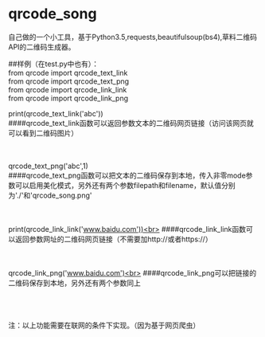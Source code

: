 # qrcode_song
自己做的一个小工具，基于Python3.5,requests,beautifulsoup(bs4),草料二维码API的二维码生成器。<br>

##样例（在test.py中也有）：<br>
from qrcode import qrcode_text_link<br>
from qrcode import qrcode_text_png<br>
from qrcode import qrcode_link_link<br>
from qrcode import qrcode_link_png<br>

print(qrcode_text_link('abc'))<br>
####qrcode_text_link函数可以返回参数文本的二维码网页链接（访问该网页就可以看到二维码图片）
<br><br><br>

qrcode_text_png('abc',1)<br>
####qrcode_text_png函数可以把文本的二维码保存到本地，传入非零mode参数可以启用美化模式，另外还有两个参数filepath和filename，默认值分别为'./'和'qrcode_song.png'
<br><br><br>

print(qrcode_link_link('www.baidu.com'))<br>
####qrcode_link_link函数可以返回参数网址的二维码网页链接（不需要加http://或者https://）
<br><br><br>

qrcode_link_png('www.baidu.com')<br>
####qrcode_link_png可以把链接的二维码保存到本地，另外还有两个参数同上
<br><br><br>

<br>注：以上功能需要在联网的条件下实现。（因为基于网页爬虫）

